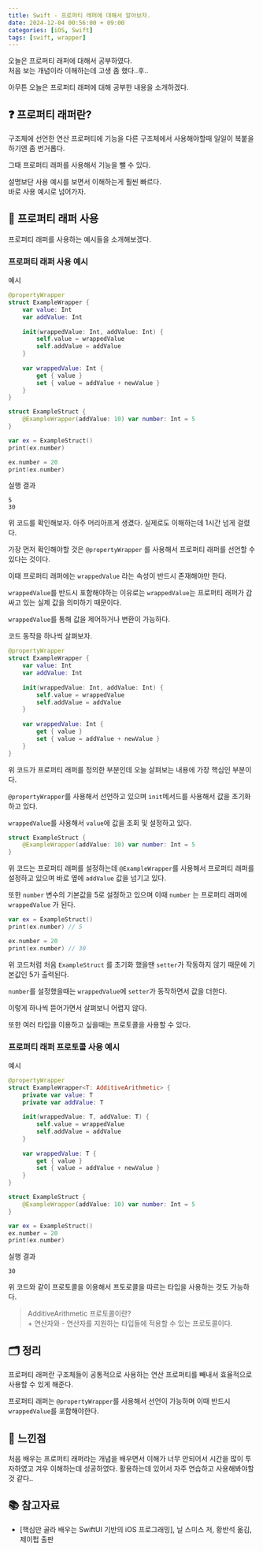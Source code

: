 ```yaml
---
title: Swift - 프로퍼티 래퍼에 대해서 알아보자.
date: 2024-12-04 00:56:00 + 09:00
categories: [iOS, Swift]
tags: [swift, wrapper]   
---
```


오늘은 프로퍼티 래퍼에 대해서 공부하였다.<br>처음 보는 개념이라 이해하는데 고생 좀 했다..후..

아무튼 오늘은 프로퍼티 래퍼에 대해 공부한 내용을 소개하겠다.

## ❓ **프로퍼티 래퍼란?**
구조체에 선언한 연산 프로퍼티에 기능을 다른 구조체에서 사용해야할때 일일이 복붙을 하기엔 좀 번거롭다.

그때 프로퍼티 래퍼를 사용해서 기능을 뺄 수 있다.

설명보단 사용 예시를 보면서 이해하는게 훨씬 빠르다.<br>
바로 사용 예시로 넘어가자.

## 🚀 **프로퍼티 래퍼 사용**
프로퍼티 래퍼를 사용하는 예시들을 소개해보겠다.

### **프로퍼티 래퍼 사용 예시**
예시
```swift
@propertyWrapper
struct ExampleWrapper {
    var value: Int
    var addValue: Int
    
    init(wrappedValue: Int, addValue: Int) {
        self.value = wrappedValue
        self.addValue = addValue
    }
    
    var wrappedValue: Int {
        get { value }
        set { value = addValue + newValue }
    }
}

struct ExampleStruct {
    @ExampleWrapper(addValue: 10) var number: Int = 5
}

var ex = ExampleStruct()
print(ex.number)

ex.number = 20
print(ex.number)
```

실행 결과
```
5
30
```

위 코드를 확인해보자. 아주 머리아프게 생겼다. 실제로도 이해하는데 1시간 넘게 걸렸다. 

가장 먼저 확인해야할 것은 ``@propertyWrapper`` 를 사용해서 프로퍼티 래퍼를 선언할 수 있다는 것이다.

이때 프로퍼티 래퍼에는 ``wrappedValue`` 라는 속성이 반드시 존재해야만 한다. 

``wrappedValue``를 반드시 포함해야하는 이유로는 ``wrappedValue``는 프로퍼티 래퍼가 감싸고 있는 실제 값을 의미하기 때문이다.

``wrappedValue``를 통해 값을 제어하거나 변환이 가능하다.

코드 동작을 하나씩 살펴보자.

```swift
@propertyWrapper
struct ExampleWrapper {
    var value: Int
    var addValue: Int
    
    init(wrappedValue: Int, addValue: Int) {
        self.value = wrappedValue
        self.addValue = addValue
    }
    
    var wrappedValue: Int {
        get { value }
        set { value = addValue + newValue }
    }
}
```
위 코드가 프로퍼티 래퍼를 정의한 부분인데 오늘 살펴보는 내용에 가장 핵심인 부분이다.

``@propertyWrapper``를 사용해서 선언하고 있으며 ``init``메서드를 사용해서 값을 초기화하고 있다.

``wrappedValue``를 사용해서 ``value``에 값을 조회 및 설정하고 있다.

```swift
struct ExampleStruct {
    @ExampleWrapper(addValue: 10) var number: Int = 5
}
```
위 코드는 프로퍼티 래퍼를 설정하는데 ``@ExampleWrapper``를 사용해서 프로퍼티 래퍼를 설정하고 있으며 바로 옆에 ``addValue`` 값을 넘기고 있다. 

또한 ``number`` 변수의 기본값을 5로 설정하고 있으며 이때 ``number`` 는 프로퍼티 래퍼에 ``wrappedValue`` 가 된다.

```swift
var ex = ExampleStruct()
print(ex.number) // 5

ex.number = 20
print(ex.number) // 30
```
위 코드처럼 처음 ``ExampleStruct`` 를 초기화 했을땐 ``setter``가 작동하지 않기 때문에 기본값인 5가 출력된다.

``number``를 설정했을때는 ``wrappedValue``에 ``setter``가 동작하면서 값을 더한다.

이렇게 하나씩 뜯어가면서 살펴보니 어렵지 않다. 

또한 여러 타입을 이용하고 싶을때는 프로토콜을 사용할 수 있다.

### **프로퍼티 래퍼 프로토콜 사용 예시**
예시
```swift
@propertyWrapper
struct ExampleWrapper<T: AdditiveArithmetic> {
    private var value: T
    private var addValue: T
    
    init(wrappedValue: T, addValue: T) {
        self.value = wrappedValue
        self.addValue = addValue
    }
    
    var wrappedValue: T {
        get { value }
        set { value = addValue + newValue }
    }
}

struct ExampleStruct {
    @ExampleWrapper(addValue: 10) var number: Int = 5
}

var ex = ExampleStruct()
ex.number = 20
print(ex.number)
```
실행 결과
```
30
```

위 코드와 같이 프로토콜을 이용해서 프토로콜을 따르는 타입을 사용하는 것도 가능하다.

> AdditiveArithmetic 프로토콜이란?<br>+ 연산자와 - 연산자를 지원하는 타입들에 적용할 수 있는 프로토콜이다.

## 🗂️ **정리**
프로퍼티 래퍼란 구조체들이 공통적으로 사용하는 연산 프로퍼티를 빼내서 효율적으로 사용할 수 있게 해준다.

프로퍼티 래퍼는 ``@propertyWrapper``를 사용해서 선언이 가능하며 이때 반드시 ``wrappedValue``를 포함해야한다.

## 💭 **느낀점**
처음 배우는 프로퍼티 래퍼라는 개념을 배우면서 이해가 너무 안되어서 시간을 많이 투자하였고 겨우 이해하는데 성공하였다. 활용하는데 있어서 자주 연습하고 사용해봐야할 것 같다..

## 📚 **참고자료**
- [핵심만 골라 배우는 SwiftUI 기반의 iOS 프로그래밍], 닐 스미스 저, 황반석 옮김, 제이펍 출판